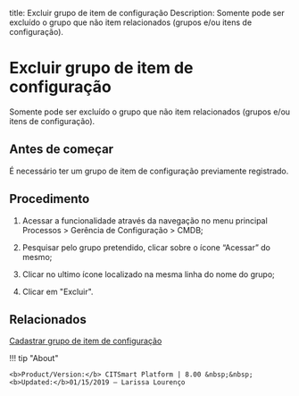 title: Excluir grupo de item de configuração
Description: Somente pode ser excluído o grupo que não item relacionados (grupos e/ou itens de configuração).
# Excluir grupo de item de configuração

Somente pode ser excluído o grupo que não item relacionados (grupos e/ou itens de configuração).

Antes de começar
--------------------

É necessário ter um grupo de item de configuração previamente registrado.

Procedimento
----------------

1.  Acessar a funcionalidade através da navegação no menu principal Processos \>
    Gerência de Configuração \> CMDB;

2.  Pesquisar pelo grupo pretendido, clicar sobre o ícone “Acessar” do mesmo;

3.  Clicar no ultimo ícone localizado na mesma linha do nome do grupo;

4.  Clicar em "Excluir".

Relacionados
----------------

[Cadastrar grupo de item de configuração](/pt-br/citsmart-platform-8/processes/configuration/configuration/register-configuration-item-group.html)

!!! tip "About"

    <b>Product/Version:</b> CITSmart Platform | 8.00 &nbsp;&nbsp;
    <b>Updated:</b>01/15/2019 – Larissa Lourenço
